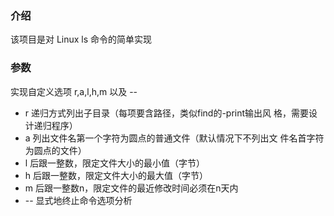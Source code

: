 ### 介绍
该项目是对 Linux ls 命令的简单实现

### 参数
实现自定义选项 r,a,l,h,m 以及 --
- r 递归方式列出子目录（每项要含路径，类似find的-print输出风
格，需要设计递归程序）
- a 列出文件名第一个字符为圆点的普通文件（默认情况下不列出文
件名首字符为圆点的文件）
- l 后跟一整数，限定文件大小的最小值（字节）
- h 后跟一整数，限定文件大小的最大值（字节）
- m 后跟一整数n，限定文件的最近修改时间必须在n天内
- -- 显式地终止命令选项分析